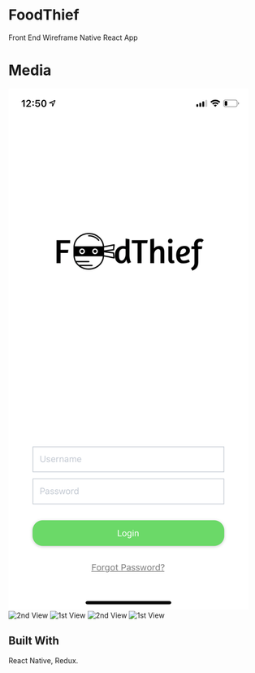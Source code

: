 # FoodThief
Front End Wireframe Native React App

# Media

![1st View](https://github.com/Jac0xb/FoodThief/blob/master/docs/pic_1.JPG?raw=true)
![2nd View](https://github.com/Jac0xb/FoodThief/blob/master/doc/pic_2.png?raw=true)
![1st View](https://github.com/Jac0xb/FoodThief/blob/master/doc/pic_3.png?raw=true)
![2nd View](https://github.com/Jac0xb/FoodThief/blob/master/doc/pic_4.png?raw=true)
![1st View](https://github.com/Jac0xb/FoodThief/blob/master/doc/pic_5.png?raw=true)

## Built With

React Native, Redux.
